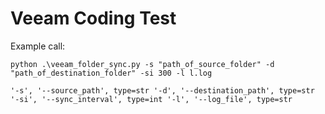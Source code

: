 # Veeam Coding Test

Example call:

`python .\veeam_folder_sync.py -s "path_of_source_folder" -d "path_of_destination_folder" -si 300 -l l.log`

`
'-s', '--source_path', type=str
'-d', '--destination_path', type=str
'-si', '--sync_interval', type=int
'-l', '--log_file', type=str
`